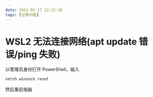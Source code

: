 ```yaml
---
date: 2022-05-17 12:12:28
tags: [记录问题]
---
```


# WSL2 无法连接网络(apt update 错误/ping 失败)

以管理员身份打开 PowerShell，输入

```sh
netsh winsock reset
```

然后重启电脑
